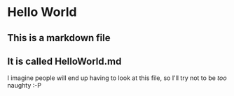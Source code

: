 # Hello World

## This is a markdown file

## It is called HelloWorld.md

I imagine people will end up having to look at this file, so I'll try not to be *too* naughty :-P

